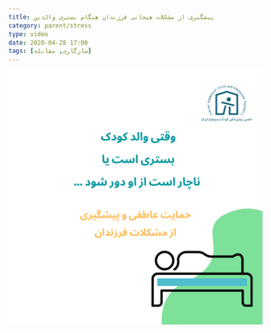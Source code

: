 ```yaml
---
title: پیشگیری از مشکلات هیجانی فرزندان هنگام بستری والدین
category: parent/stress
type: video
date: 2020-04-28 17:00
tags: [سازگاری, مقابله]
---
```


[![](../../static/images/parent-hospitalized-prevent-cover.png)](../../static/videos/parent-hospitalized-prevent.mp4)
